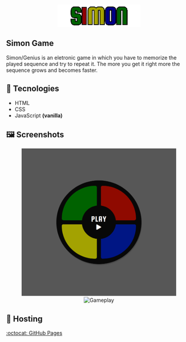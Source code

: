 <p align="center"><img src="./.github/simon-game-logo.gif" alt="Simon Game Logo"/></p>

## Simon Game

Simon/Genius is an eletronic game in which you have to memorize the played sequence and try to repeat it. The more you get it right more the sequence grows and becomes faster.

## 🔨 Tecnologies

* HTML
* CSS
* JavaScript **(vanilla)**

## 🖼️ Screenshots

<p align="center">
<img width="420" height="400" src="./.github/screenshot-menu.png" alt="Menu screenshot">
<img width="420" height="400" src="https://im5.ezgif.com/tmp/ezgif-5-8528c459043b.gif" alt="Gameplay">
</p>

## 💾 Hosting

[:octocat: GitHub Pages](https://jotahdavid.github.io/simon-game/)
